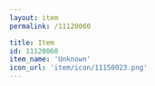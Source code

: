 ```yaml
---
layout: item
permalink: /11120060

title: Item
id: 11120060
item_name: 'Unknown'
icon_url: 'item/icon/11150023.png'
---
```

